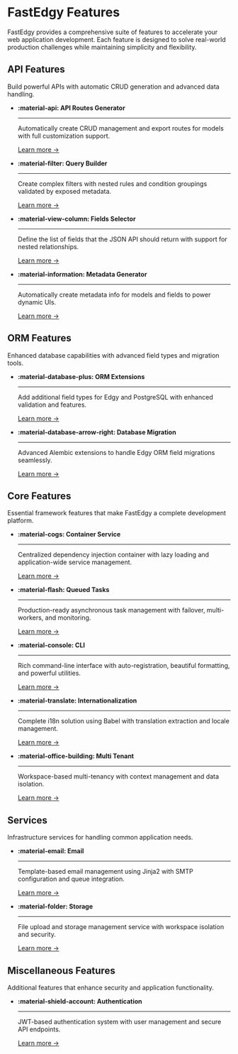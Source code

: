# FastEdgy Features

FastEdgy provides a comprehensive suite of features to accelerate your web application development. Each feature is designed to solve real-world production challenges while maintaining simplicity and flexibility.

## API Features

Build powerful APIs with automatic CRUD generation and advanced data handling.

<div class="grid cards" markdown>

-   **:material-api: API Routes Generator**

    ---

    Automatically create CRUD management and export routes for models with full customization support.

    [Learn more →](api-routes/overview.md)

-   **:material-filter: Query Builder**

    ---

    Create complex filters with nested rules and condition groupings validated by exposed metadata.

    [Learn more →](query-builder/overview.md)

-   **:material-view-column: Fields Selector**

    ---

    Define the list of fields that the JSON API should return with support for nested relationships.

    [Learn more →](fields-selector/overview.md)

-   **:material-information: Metadata Generator**

    ---

    Automatically create metadata info for models and fields to power dynamic UIs.

    [Learn more →](metadata-generator/overview.md)

</div>

## ORM Features

Enhanced database capabilities with advanced field types and migration tools.

<div class="grid cards" markdown>

-   **:material-database-plus: ORM Extensions**

    ---

    Add additional field types for Edgy and PostgreSQL with enhanced validation and features.

    [Learn more →](orm-extensions/overview.md)

-   **:material-database-arrow-right: Database Migration**

    ---

    Advanced Alembic extensions to handle Edgy ORM field migrations seamlessly.

    [Learn more →](database-migration/overview.md)

</div>

## Core Features

Essential framework features that make FastEdgy a complete development platform.

<div class="grid cards" markdown>

-   **:material-cogs: Container Service**

    ---

    Centralized dependency injection container with lazy loading and application-wide service management.

    [Learn more →](container-service/overview.md)

-   **:material-flash: Queued Tasks**

    ---

    Production-ready asynchronous task management with failover, multi-workers, and monitoring.

    [Learn more →](queued-tasks/overview.md)

-   **:material-console: CLI**

    ---

    Rich command-line interface with auto-registration, beautiful formatting, and powerful utilities.

    [Learn more →](cli/overview.md)

-   **:material-translate: Internationalization**

    ---

    Complete i18n solution using Babel with translation extraction and locale management.

    [Learn more →](i18n/overview.md)

-   **:material-office-building: Multi Tenant**

    ---

    Workspace-based multi-tenancy with context management and data isolation.

    [Learn more →](multi-tenant/overview.md)

</div>

## Services

Infrastructure services for handling common application needs.

<div class="grid cards" markdown>

-   **:material-email: Email**

    ---

    Template-based email management using Jinja2 with SMTP configuration and queue integration.

    [Learn more →](email/overview.md)

-   **:material-folder: Storage**

    ---

    File upload and storage management service with workspace isolation and security.

    [Learn more →](storage/overview.md)

</div>

## Miscellaneous Features

Additional features that enhance security and application functionality.

<div class="grid cards" markdown>

-   **:material-shield-account: Authentication**

    ---

    JWT-based authentication system with user management and secure API endpoints.

    [Learn more →](auth/overview.md)

</div>
